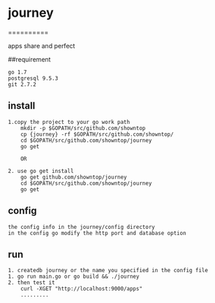 # journey
==========

apps share and perfect

##requirement

```
go 1.7
postgresql 9.5.3
git 2.7.2
```

## install

```
1.copy the project to your go work path
    mkdir -p $GOPATH/src/github.com/showntop
    cp {journey} -rf $GOPATH/src/github.com/showntop/
    cd $GOPATH/src/github.com/showntop/journey
    go get

    OR

2. use go get install
    go get github.com/showntop/journey
    cd $GOPATH/src/github.com/showntop/journey
    go get
```

## config
```
the config info in the journey/config directory
in the config go modify the http port and database option

```

## run 

```
1. createdb journey or the name you specified in the config file
1. go run main.go or go build && ./journey
2. then test it
    curl -XGET "http://localhost:9000/apps"
    .........
```